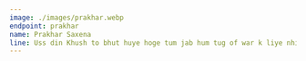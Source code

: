 ```yaml
---
image: ./images/prakhar.webp
endpoint: prakhar
name: Prakhar Saxena
line: Uss din Khush to bhut huye hoge tum jab hum tug of war k liye nhi aaye
---
```

